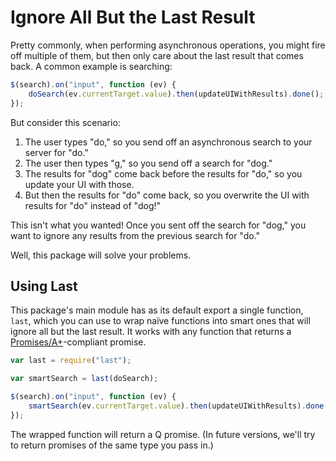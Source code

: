 # Ignore All But the Last Result

Pretty commonly, when performing asynchronous operations, you might fire off multiple of them, but then only care about
the last result that comes back. A common example is searching:

```js
$(search).on("input", function (ev) {
    doSearch(ev.currentTarget.value).then(updateUIWithResults).done();
});
```

But consider this scenario:

1. The user types "do," so you send off an asynchronous search to your server for "do."
2. The user then types "g," so you send off a search for "dog."
3. The results for "dog" come back before the results for "do," so you update your UI with those.
4. But then the results for "do" come back, so you overwrite the UI with results for "do" instead of "dog!"

This isn't what you wanted! Once you sent off the search for "dog," you want to ignore any results from the previous
search for "do."

Well, this package will solve your problems.

## Using Last

This package's main module has as its default export a single function, `last`, which you can use to wrap naïve
functions into smart ones that will ignore all but the last result. It works with any function that returns a
[Promises/A+](http://promisesaplus.com/)-compliant promise.

```js
var last = require("last");

var smartSearch = last(doSearch);

$(search).on("input", function (ev) {
    smartSearch(ev.currentTarget.value).then(updateUIWithResults).done();
});
```

The wrapped function will return a Q promise. (In future versions, we'll try to return promises of the same type you
pass in.)
